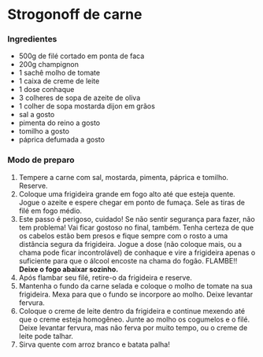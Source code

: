 # Strogonoff de carne 

### Ingredientes

- 500g de filé cortado em ponta de faca
- 200g champignon 
- 1 sachê molho de tomate
- 1 caixa de creme de leite
- 1 dose conhaque 
- 3 colheres de sopa de azeite de oliva
- 1 colher de sopa mostarda dijon em grãos
- sal a gosto
- pimenta do reino a gosto
- tomilho a gosto
- páprica defumada a gosto

### Modo de preparo

1. Tempere a carne com sal, mostarda, pimenta, páprica e tomilho. Reserve.
2. Coloque uma frigideira grande em fogo alto até que esteja quente. Jogue o azeite e espere chegar em ponto de fumaça. Sele as tiras de filé em fogo médio. 
3. Este passo é perigoso, cuidado! Se não sentir segurança para fazer, não tem problema! Vai ficar gostoso no final, também. Tenha certeza de que os cabelos estão bem presos e fique sempre com o rosto a uma distância segura da frigideira. Jogue a dose (não coloque mais, ou a chama pode ficar incontrolável) de conhaque e vire a frigideira apenas o suficiente para que o álcool encoste na chama do fogão. FLAMBE!! **Deixe o fogo abaixar sozinho.** 
4. Após flambar seu filé, retire-o da frigideira e reserve.
5. Mantenha o fundo da carne selada e coloque o molho de tomate na sua frigideira. Mexa para que o fundo se incorpore ao molho. Deixe levantar fervura.
6. Coloque o creme de leite dentro da frigideira e continue mexendo até que o creme esteja homogêneo. Junte ao molho os cogumelos e o filé. Deixe levantar fervura, mas não ferva por muito tempo, ou o creme de leite pode talhar.
7. Sirva quente com arroz branco e batata palha!
